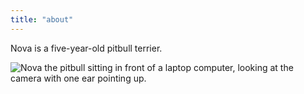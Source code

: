 ```yaml
---
title: "about"
---
```


Nova is a five-year-old pitbull terrier.

![Nova the pitbull sitting in front of a laptop computer, looking at the camera with one ear pointing up.](https://i.imgur.com/Nh6yaKV.jpg)
